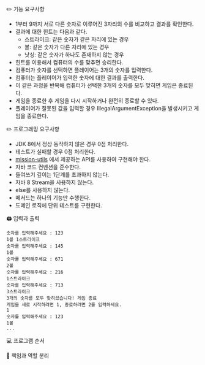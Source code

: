 ✏️ 기능 요구사항
- 1부터 9까지 서로 다른 숫자로 이루어진 3자리의 수를 비교하고 결과를 확인한다.
- 결과에 대한 힌트는 다음과 같다.
  - 스트라이크: 같은 숫자가 같은 자리에 있는 경우
  - 볼: 같은 숫자가 다른 자리에 있는 경우
  - 낫싱: 같은 숫자가 하나도 존재하지 않는 경우
- 힌트를 이용해서 컴퓨터의 수를 맞추면 승리한다.
- 컴퓨터가 숫자를 선택하면 플레이어는 3개의 숫자를 입력한다.
- 컴퓨터는 플레이어가 입력한 숫자에 대한 결과를 출력한다.
- 이 같은 과정을 반복해 컴퓨터가 선택한 3개의 숫자를 모두 맞히면 게임은 종료된다.
- 게임을 종료한 후 게임을 다시 시작하거나 완전히 종료할 수 있다.
- 플레이어가 잘못된 값을 입력할 경우 IllegalArgumentException을 발생시키고 게임을 종료한다.

✏️ 프로그래밍 요구사항
- JDK 8에서 정상 동작하지 않은 경우 0점 처리한다.
- 테스트가 실패할 경우 0점 처리한다.
- [mission-utils](https://github.com/woowacourse-projects/mission-utils) 에서 제공하는 API를 사용하여 구현해야 한다. 
- 자바 코드 컨벤션을 준수한다.
- 들여쓰기 깊이는 1단계를 초과하지 않는다.
- 자바 8 Stream을 사용하지 않는다.
- else를 사용하지 않는다.
- 메서드는 하나의 기능만 수행한다.
- 도메인 로직에 단위 테스트를 구현한다.

🖨️ 입력과 출력
```
숫자를 입력해주세요 : 123
1볼 1스트라이크
숫자를 입력해주세요 : 145
1볼
숫자를 입력해주세요 : 671
2볼
숫자를 입력해주세요 : 216
1스트라이크
숫자를 입력해주세요 : 713
3스트라이크
3개의 숫자를 모두 맞히셨습니다! 게임 종료
게임을 새로 시작하려면 1, 종료하려면 2를 입력하세요.
1
숫자를 입력해주세요 : 123
1볼
...
```

💻 프로그램 순서

🔑️️️ 책임과 역할 분리

